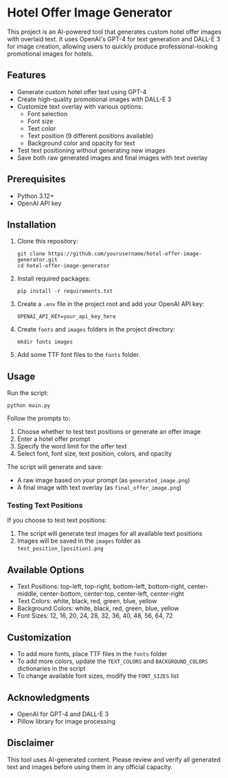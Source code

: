 # Hotel Offer Image Generator

This project is an AI-powered tool that generates custom hotel offer images with overlaid text. It uses OpenAI's GPT-4 for text generation and DALL-E 3 for image creation, allowing users to quickly produce professional-looking promotional images for hotels.

## Features

- Generate custom hotel offer text using GPT-4
- Create high-quality promotional images with DALL-E 3
- Customize text overlay with various options:
  - Font selection
  - Font size
  - Text color
  - Text position (9 different positions available)
  - Background color and opacity for text
- Test text positioning without generating new images
- Save both raw generated images and final images with text overlay

## Prerequisites

- Python 3.12+
- OpenAI API key

## Installation

1. Clone this repository:
   ```
   git clone https://github.com/yourusername/hotel-offer-image-generator.git
   cd hotel-offer-image-generator
   ```

2. Install required packages:
   ```
   pip install -r requirements.txt
   ```

3. Create a `.env` file in the project root and add your OpenAI API key:
   ```
   OPENAI_API_KEY=your_api_key_here
   ```

4. Create `fonts` and `images` folders in the project directory:
   ```
   mkdir fonts images
   ```

5. Add some TTF font files to the `fonts` folder.

## Usage

Run the script:
```
python main.py
```

Follow the prompts to:
1. Choose whether to test text positions or generate an offer image
2. Enter a hotel offer prompt
3. Specify the word limit for the offer text
4. Select font, font size, text position, colors, and opacity

The script will generate and save:
- A raw image based on your prompt (as `generated_image.png`)
- A final image with text overlay (as `final_offer_image.png`)

### Testing Text Positions

If you choose to test text positions:
1. The script will generate test images for all available text positions
2. Images will be saved in the `images` folder as `test_position_[position].png`

## Available Options

- Text Positions: top-left, top-right, bottom-left, bottom-right, center-middle, center-bottom, center-top, center-left, center-right
- Text Colors: white, black, red, green, blue, yellow
- Background Colors: white, black, red, green, blue, yellow
- Font Sizes: 12, 16, 20, 24, 28, 32, 36, 40, 48, 56, 64, 72

## Customization

- To add more fonts, place TTF files in the `fonts` folder
- To add more colors, update the `TEXT_COLORS` and `BACKGROUND_COLORS` dictionaries in the script
- To change available font sizes, modify the `FONT_SIZES` list

## Acknowledgments

- OpenAI for GPT-4 and DALL-E 3
- Pillow library for image processing

## Disclaimer

This tool uses AI-generated content. Please review and verify all generated text and images before using them in any official capacity.